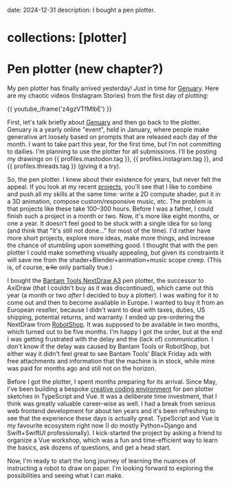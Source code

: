 date: 2024-12-31
description: I bought a pen plotter.
# collections: [plotter]

Pen plotter (new chapter?)
==========================

My pen plotter has finally arrived yesterday! _Just_ in time for [Genuary][]. Here are my chaotic videos (Instagram Stories) from the first day of plotting:

{{ youtube_iframe('z4gzVTfMlbE') }}

First, let's talk briefly about [Genuary][] and then go back to the plotter. Genuary is a yearly online "event", held in January, where people make generative art loosely based on prompts that are released each day of the month. I want to take part this year, for the first time, but I’m not committing to dailies. I'm planning to use the plotter for all submissions. I'll be posting my drawings on {{ profiles.mastodon.tag }}, {{ profiles.instagram.tag }}, and {{ profiles.threads.tag }} (giving it a try).

So, the pen plotter. I knew about their existence for years, but never felt the appeal. If you look at my recent [projects](/), you'll see that I like to combine and push all my skills at the same time: write a 2D compute shader, put it in a 3D animation, compose custom/responsive music, etc. The problem is that projects like these take 100–300 hours. Before I was a father, I could finish such a project in a month or two. Now, it's more like eight months, or one a year. It doesn't feel good to be stuck with a single idea for so long (and think that "it's still not done..." for most of the time). I'd rather have more short projects, explore more ideas, make more things, and increase the chance of stumbling upon something good. I thought that with the pen plotter I could make something visually appealing, but given its constraints it will save me from the shader+Blender+animation+music scope creep. (This is, of course, <strike>a lie</strike> only partially true.)

I bought the [Bantam Tools NextDraw A3][NextDraw] pen plotter, the successor to AxiDraw (that I couldn't buy as it was discontinued), which came out this year (a month or two _after_ I decided to buy a plotter). I was waiting for it to come out and then to become available in Europe. I wanted to buy it from an European reseller, because I didn't want to deal with taxes, duties, US shipping, potential returns, and  warranty. I ended up pre-ordering the NextDraw from [RobotShop][]. It was supposed to be available in two months, which turned out to be five months. I'm happy I got the order, but at the end I was getting frustrated with the delay and the (lack of) communication. I don't know if the delay was caused by Bantam Tools or RobotShop, but either way it didn't feel great to see Bantam Tools' Black Friday ads with free attachments and information that the machine is in stock, while mine was paid for months ago and still not on the horizon.

Before I got the plotter, I spent months preparing for its arrival. Since May, I've been building a bespoke [creative coding environment][Construct] for pen plotter sketches in TypeScript and Vue. It was a deliberate time investment, that I think was greatly valuable career-wise as well. I had a break from serious web frontend development for about ten years and it's been refreshing to see that the experience these days is actually great. TypeScript and Vue is my favourite ecosystem right now (I do mostly Python+Django and Swift+SwiftUI professionally). I kick-started the project by asking a friend to organize a Vue workshop, which was a fun and time-efficient way to learn the basics, ask dozens of questions, and get a head start.

Now, I'm ready to start the long journey of learning the nuances of instructing a robot to draw on paper. I'm looking forward to exploring the possibilities and seeing what I can make.

  [Genuary]: https://genuary.art/
  [NextDraw]: https://store.bantamtools.com/products/bantam-tools-nextdraw-1117
  [RobotShop]: https://eu.robotshop.com
  [Construct]: https://vis.social/@narf/113430319368625974
